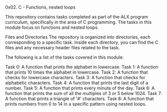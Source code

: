 
0x02. C - Functions, nested loops

This repository contains tasks completed as part of the ALX program curriculum, specifically in the area of C programming. The tasks in this module focus on functions and nested loops.

Files and Directories
The repository is organized into directories, each corresponding to a specific task. Inside each directory, you can find the C files and any necessary header files related to the task.

The following is a list of the tasks covered in this module:

Task 0: A function that prints the alphabet in lowercase.
Task 1: A function that prints 10 times the alphabet in lowercase.
Task 2: A function that checks for lowercase characters.
Task 3: A function that checks for alphabetic characters.
Task 4: A function that prints the last digit of a number.
Task 5: A function that prints every minute of the day.
Task 6: A function that prints the sum of all the multiples of 3 or 5 below 1024.
Task 7: A function that prints a triangle of '#' characters.
Task 8: A function that prints numbers from 0 to 14 in a specific pattern using nested loops.
